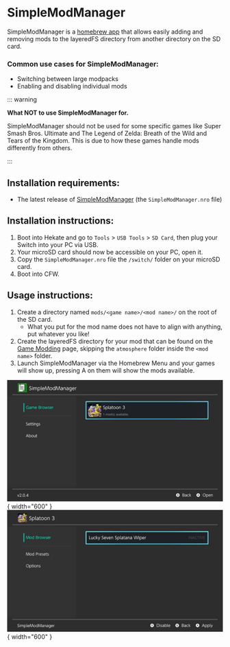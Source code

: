 # SimpleModManager

SimpleModManager is a [homebrew app](index#terminologies) that allows easily adding and removing mods to the layeredFS directory from another directory on the SD card.

### Common use cases for SimpleModManager:

- Switching between large modpacks
- Enabling and disabling individual mods

::: warning

**What NOT to use SimpleModManager for.**

SimpleModManager should not be used for some specific games like Super Smash Bros. Ultimate and The Legend of Zelda: Breath of the Wild and Tears of the Kingdom. This is due to how these games handle mods differently from others.

:::

## Installation requirements:
- The latest release of [SimpleModManager](https://github.com/nadrino/SimpleModManager/releases/latest) (the `SimpleModManager.nro` file)

## Installation instructions:
1. Boot into Hekate and go to `Tools` > `USB Tools` > `SD Card`, then plug your Switch into your PC via USB.
1. Your microSD card should now be accessible on your PC, open it.
1. Copy the `SimpleModManager.nro` file the `/switch/` folder on your microSD card.
1. Boot into CFW.

## Usage instructions:
1. Create a directory named `mods/<game name>/<mod name>/` on the root of the SD card.
    - What you put for the mod name does not have to align with anything, put whatever you like!
1. Create the layeredFS directory for your mod that can be found on the [Game Modding](../extras/game_modding) page, skipping the `atmosphere` folder inside the `<mod name>` folder.
1. Launch SimpleModManager via the Homebrew Menu and your games will show up, pressing A on them will show the mods available.

![ExampleSwitchTheme](img/simplemodmanager1.jpg){ width="600" }
![ExampleSwitchTheme](img/simplemodmanager2.jpg){ width="600" }
